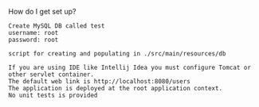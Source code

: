 How do I get set up?

    Create MySQL DB called test 
    username: root
    password: root
    
    script for creating and populating in ./src/main/resources/db

    If you are using IDE like Intellij Idea you must configure Tomcat or other servlet container. 
    The default web link is http://localhost:8080/users 
    The application is deployed at the root application context.
    No unit tests is provided
